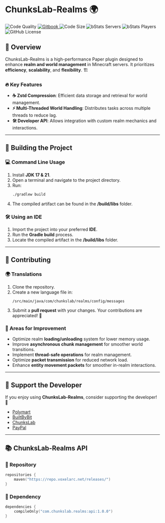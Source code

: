 # ChunksLab-Realms 🌍

![Code Quality](https://img.shields.io/codefactor/grade/github/ChunksLab/ChunksLab-Realms)
<a href="https://wiki.chunkslab.com" alt="GitBook">
<img src="https://img.shields.io/badge/docs-gitbook-brightgreen" alt="Gitbook"/>
</a>
![Code Size](https://img.shields.io/github/languages/code-size/ChunksLab/ChunksLab-Realms)
![bStats Servers](https://img.shields.io/bstats/servers/25022)
![bStats Players](https://img.shields.io/bstats/players/25022)
![GitHub License](https://img.shields.io/github/license/ChunksLab/ChunksLab-Realms)

## 📌 Overview

ChunksLab-Realms is a high-performance Paper plugin designed to enhance **realm and world management** in Minecraft servers. It prioritizes **efficiency**, **scalability**, and **flexibility**. 🏗️

### 🔥 Key Features

- **☕ Zstd Compression**: Efficient data storage and retrieval for world management.
- **⚡ Multi-Threaded World Handling**: Distributes tasks across multiple threads to reduce lag.
- **🛠️ Developer API**: Allows integration with custom realm mechanics and interactions.

---
## 🔧 Building the Project

### 💻 Command Line Usage

1. Install **JDK 17 & 21**.
2. Open a terminal and navigate to the project directory.
3. Run:
   ```sh
   ./gradlew build
   ```
4. The compiled artifact can be found in the **/build/libs** folder.

### 🛠️ Using an IDE

1. Import the project into your preferred **IDE**.
2. Run the **Gradle build** process.
3. Locate the compiled artifact in the **/build/libs** folder.

---
## 🤝 Contributing

### 🌍 Translations

1. Clone the repository.
2. Create a new language file in:
   ```
   /src/main/java/com/chunkslab/realms/config/messages
   ```
3. Submit a **pull request** with your changes. Your contributions are appreciated! 💖

### 🚀 Areas for Improvement

- Optimize realm **loading/unloading** system for lower memory usage.
- Improve **asynchronous chunk management** for smoother world transitions.
- Implement **thread-safe operations** for realm management.
- Optimize **packet transmission** for reduced network load.
- Enhance **entity movement packets** for smoother in-realm interactions.

---
## 💖 Support the Developer

If you enjoy using **ChunksLab-Realms**, consider supporting the developer! 🥰

- [Polymart](https://polymart.org/resource/chunkslab-realms/)
- [BuiltByBit](https://builtbybit.com/resources/chunkslab-realms/)
- [ChunksLab](https://chunkslab.com/chunkslab-realms/)
- [PayPal](https://paypal.me/tamergumus)

---
## 📚 ChunksLab-Realms API

### 📌 Repository
```kotlin
repositories {
    maven("https://repo.voxelarc.net/releases/")
}
```

### 📌 Dependency
```kotlin
dependencies {
    compileOnly("com.chunkslab.realms:api:1.0.0")
}
```
